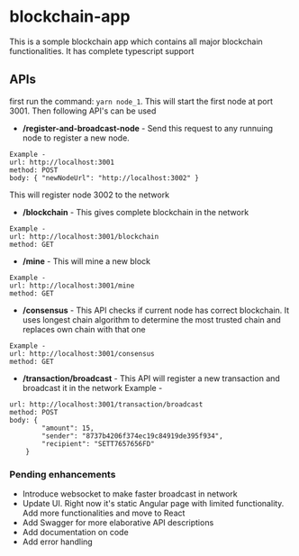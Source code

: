 # blockchain-app

This is a somple blockchain app which contains all major blockchain functionalities. It has complete typescript support

## APIs

first run the command: `yarn node_1`. This will start the first node at port 3001. Then following API's can be used


- **/register-and-broadcast-node** - Send this request to any runnuing node to register a new node.
```
Example - 
url: http://localhost:3001
method: POST
body: { "newNodeUrl": "http://localhost:3002" }
```
This will register node 3002 to the network


- **/blockchain** - This gives complete blockchain in the network
```
Example - 
url: http://localhost:3001/blockchain
method: GET
```

- **/mine** - This will mine a new block
```
Example - 
url: http://localhost:3001/mine
method: GET
```

- **/consensus** - This API checks if current node has correct blockchain. It uses longest chain algorithm to determine the most trusted chain and replaces own chain with that one
```
Example - 
url: http://localhost:3001/consensus
method: GET
```

- **/transaction/broadcast** - This API will register a new transaction and broadcast it in the network
Example - 
```
url: http://localhost:3001/transaction/broadcast
method: POST
body: {
        "amount": 15,
        "sender": "8737b4206f374ec19c84919de395f934",
        "recipient": "SETT7657656FD"
    }
```

### Pending enhancements

- Introduce websocket to make faster broadcast in network
- Update UI. Right now it's static Angular page with limited functionality. Add more functionalities and move to React
- Add Swagger for more elaborative API descriptions
- Add documentation on code
- Add error handling